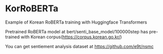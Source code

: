 # KorRoBERTa

Example of Korean RoBERTa training with Huggingface Transformers

Pretrained RoBERTa model at bert/senti_base_model/100000step has pre-trained with Korean corpus(https://corpus.korean.go.kr/)

You can get sentiement analysis dataset at https://github.com/e9t/nsmc